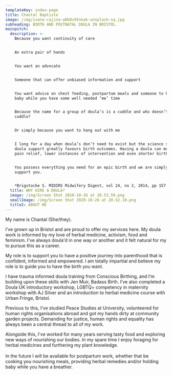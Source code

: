```yaml
---
templateKey: index-page
title: Chantal Baptiste
image: /img/ivana-cajina-wDb8v95nkak-unsplash-sq.jpg
subheading: BIRTH AND POSTNATAL DOULA IN BRISTOL.
mainpitch:
  description: >-
    Because you want continuity of care


    An extra pair of hands


    You want an advocate


    Someone that can offer unbiased information and support


    You want advice on chest feeding, postpartum meals and someone to hold the
    baby while you have some well needed ‘me’ time


    Because the name for a group of doula’s is a cuddle and who doesn’t like a
    cuddle?


    Or simply because you want to hang out with me


    I long for a day when doula’s don’t need to exist but the science shows that
    doula support greatly favours birth outcomes. Having a doula can mean less
    pain relief, lower instances of intervention and even shorter births*.


    You possess everything you need for an epic birth and we are simply here to
    support you.


    *Brigstocke S. MIDIRS Midwifery Digest, vol 24, no 2, 2014, pp 157-160
  title: WHY HIRE A DOULA?
  image: /img/Screen Shot 2020-10-26 at 20.53.59.png
  smallImage: /img/Screen Shot 2020-10-26 at 20.52.10.png
  title2: ABOUT ME
---
```

My name is Chantal (She/they).

I’ve grown up in Bristol and are proud to offer my services here. My doula work is informed by my love of herbal medicine, activism, food and feminism. I've always doula'd in one way or another and it felt natural for my to pursue this as a career.

My role is to support you to have a positive journey into parenthood that is confident, informed and empowered. I am totally impartial and believe my role is to guide you to have the birth you want.

I have trauma informed doula training from Conscious Birthing, and I’m building upon these skills with Jen Muir, Badass Birth. I’ve also completed a Doula UK introductory workshop, LGBTQ+ competency in maternity workshop with AJ Silver and an introduction to herbal medicine course with Urban Fringe, Bristol.

Previous to this, I’ve studied Peace Studies at University, volunteered for human rights organisations abroad and got my hands dirty at community garden projects. Demanding for justice, human rights and equality has always been a central thread to all of my work.

Alongside this, I've worked for many years serving tasty food and exploring new ways of nourishing our bodies. In my spare time I enjoy foraging for herbal medicines and furthering my plant knowledge.\
\
In the future I will be available for postpartum work, whether that be cooking you nourishing meals, providing herbal remedies and/or holding baby while you have a breather.
